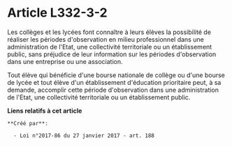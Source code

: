 # Article L332-3-2

Les collèges et les lycées font connaître à leurs élèves la possibilité  de réaliser les périodes d'observation en milieu
professionnel dans une  administration de l'Etat, une collectivité territoriale ou un  établissement public, sans préjudice
de leur information sur les  périodes d'observation dans une entreprise ou une association. 

Tout élève qui bénéficie d'une bourse nationale de collège ou d'une  bourse de lycée et tout élève d'un établissement
d'éducation prioritaire  peut, à sa demande, accomplir cette période d'observation dans une  administration de l'Etat, une
collectivité territoriale ou un  établissement public.

**Liens relatifs à cet article**

	**Créé par**:

	  - Loi n°2017-86 du 27 janvier 2017 - art. 188
